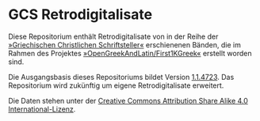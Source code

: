 # GCS Retrodigitalisate

Diese Repositorium enthält Retrodigitalisate von in der Reihe der [»Griechischen Christlichen Schriftsteller«](https://bibelexegese.bbaw.de/publikationsreihen/gcs/) erschienenen Bänden, die im Rahmen des Projektes [»OpenGreekAndLatin/First1KGreek«](https://github.com/OpenGreekAndLatin/First1KGreek) erstellt worden sind. 

Die Ausgangsbasis dieses Repositoriums bildet Version [1.1.4723](https://doi.org/10.5281/zenodo.3596933). Das Repositorium wird zukünftig um eigene Retrodigitalisate erweitert.

Die Daten stehen unter der [Creative Commons Attribution Share Alike 4.0 International-Lizenz](https://creativecommons.org/licenses/by-sa/4.0/).

